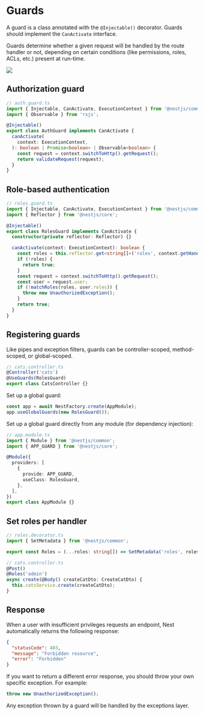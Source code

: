 # Guards

A guard is a class annotated with the `@Injectable()` decorator. Guards should implement the `CanActivate` interface.

Guards determine whether a given request will be handled by the route handler or not, depending on certain conditions (like permissions, roles, ACLs, etc.) present at run-time.

![](https://docs.nestjs.com/assets/Guards_1.png)

## Authorization guard

```ts
// auth.guard.ts
import { Injectable, CanActivate, ExecutionContext } from '@nestjs/common';
import { Observable } from 'rxjs';

@Injectable()
export class AuthGuard implements CanActivate {
  canActivate(
    context: ExecutionContext,
  ): boolean | Promise<boolean> | Observable<boolean> {
    const request = context.switchToHttp().getRequest();
    return validateRequest(request);
  }
}
```

## Role-based authentication

```ts
// roles.guard.ts
import { Injectable, CanActivate, ExecutionContext } from '@nestjs/common';
import { Reflector } from '@nestjs/core';

@Injectable()
export class RolesGuard implements CanActivate {
  constructor(private reflector: Reflector) {}

  canActivate(context: ExecutionContext): boolean {
    const roles = this.reflector.get<string[]>('roles', context.getHandler());
    if (!roles) {
      return true;
    }
    const request = context.switchToHttp().getRequest();
    const user = request.user;
    if (!matchRoles(roles, user.roles)) {
      throw new UnauthorizedException();
    }
    return true;
  }
}
```


## Registering guards

Like pipes and exception filters, guards can be controller-scoped, method-scoped, or global-scoped.

```ts
// cats.controller.ts
@Controller('cats')
@UseGuards(RolesGuard)
export class CatsController {}
```

Set up a global guard:

```ts
const app = await NestFactory.create(AppModule);
app.useGlobalGuards(new RolesGuard());
```

Set up a global guard directly from any module (for dependency injection):

```ts
// app.module.ts
import { Module } from '@nestjs/common';
import { APP_GUARD } from '@nestjs/core';

@Module({
  providers: [
    {
      provide: APP_GUARD,
      useClass: RolesGuard,
    },
  ],
})
export class AppModule {}
```


## Set roles per handler

```ts
// roles.decorator.ts
import { SetMetadata } from '@nestjs/common';

export const Roles = (...roles: string[]) => SetMetadata('roles', roles);
```

```ts
// cats.controller.ts
@Post()
@Roles('admin')
async create(@Body() createCatDto: CreateCatDto) {
  this.catsService.create(createCatDto);
}
```


## Response

When a user with insufficient privileges requests an endpoint, Nest automatically returns the following response:

```json
{
  "statusCode": 403,
  "message": "Forbidden resource",
  "error": "Forbidden"
}
```

If you want to return a different error response, you should throw your own specific exception. For example:

```ts
throw new UnauthorizedException();
```

Any exception thrown by a guard will be handled by the exceptions layer.